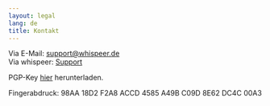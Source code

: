 ```yaml
---
layout: legal
lang: de
title: Kontakt
---
```


Via E-Mail: [support@whispeer.de](support@whispeer.de)  
Via whispeer: [Support](/user/support)

PGP-Key [hier](/assets/support_whispeer_pub.asc) herunterladen.

Fingerabdruck: 98AA 18D2 F2A8 ACCD 4585 A49B C09D 8E62 DC4C 00A3
